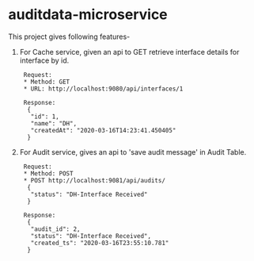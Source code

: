 # auditdata-microservice
This project gives following features-

1. For Cache service, given an api to GET retrieve interface details for interface by id.

        Request:
        * Method: GET
        * URL: http://localhost:9080/api/interfaces/1
        
        Response:
         {
          "id": 1,
          "name": "DH",
          "createdAt": "2020-03-16T14:23:41.450405"
         }
         
2. For Audit service, gives an api to 'save audit message' in Audit Table.

        Request:
        * Method: POST        
        * POST http://localhost:9081/api/audits/
         { 
          "status": "DH-Interface Received"
         }
         
        Response:
         {
          "audit_id": 2,
          "status": "DH-Interface Received",
          "created_ts": "2020-03-16T23:55:10.781"
         }
